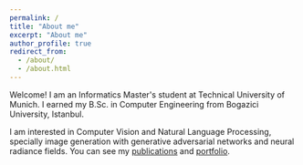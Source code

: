 ```yaml
---
permalink: /
title: "About me"
excerpt: "About me"
author_profile: true
redirect_from: 
  - /about/
  - /about.html
---
```


Welcome! I  am an Informatics Master's student at Technical University of Munich. I earned my B.Sc. in Computer Engineering from Bogazici University, Istanbul.

I am interested in Computer Vision and Natural Language Processing, specially image generation with generative adversarial networks and neural radiance fields. You can see my <a href="/publications">publications</a> and <a href="/portfolio">portfolio</a>.

